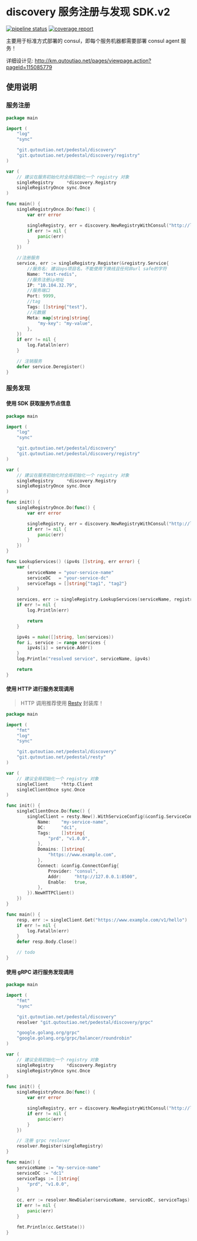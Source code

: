 # discovery 服务注册与发现 SDK.v2

[![pipeline status](https://git.qutoutiao.net/pedestal/discovery/badges/master/pipeline.svg)](https://git.qutoutiao.net/pedestal/discovery/commits/master) [![coverage report](https://git.qutoutiao.net/pedestal/discovery/badges/master/coverage.svg)](https://git.qutoutiao.net/pedestal/discovery/commits/master)


主要用于标准方式部署的 consul，即每个服务机器都需要部署 consul agent 服务！

详细设计见: http://km.qutoutiao.net/pages/viewpage.action?pageId=115085779


## 使用说明

### 服务注册

```go
package main

import (
	"log"
	"sync"

	"git.qutoutiao.net/pedestal/discovery"
	"git.qutoutiao.net/pedestal/discovery/registry"
)

var (
	// 建议在服务初始化时全局初始化一个 registry 对象
	singleRegistry     *discovery.Registry
	singleRegistryOnce sync.Once
)

func main() {
	singleRegistryOnce.Do(func() {
		var err error

		singleRegistry, err = discovery.NewRegistryWithConsul("http://localhost:8500")
		if err != nil {
			panic(err)
		}
	})

	//注册服务
	service, err := singleRegistry.Register(&registry.Service{
		//服务名: 建议ops项目名，不能使用下换线且任何非url safe的字符
		Name: "test-redis",
		//服务注册ip地址
		IP: "10.104.32.79",
		//服务端口
		Port: 9999,
		//tag
		Tags: []string{"test"},
		//元数据
		Meta: map[string]string{
			"my-key": "my-value",
		},
	})
	if err != nil {
		log.Fatalln(err)
	}

	// 注销服务
	defer service.Deregister()
}
```


### 服务发现

#### 使用 SDK 获取服务节点信息

```go
package main

import (
	"log"
	"sync"

	"git.qutoutiao.net/pedestal/discovery"
	"git.qutoutiao.net/pedestal/discovery/registry"
)

var (
	// 建议在服务初始化时全局初始化一个 registry 对象
	singleRegistry     *discovery.Registry
	singleRegistryOnce sync.Once
)

func init() {
	singleRegistryOnce.Do(func() {
		var err error

		singleRegistry, err = discovery.NewRegistryWithConsul("http://localhost:8500")
		if err != nil {
			panic(err)
		}
	})
}

func LookupServices() (ipv4s []string, err error) {
	var (
		serviceName = "your-service-name"
		serviceDC   = "your-service-dc"
		serviceTags = []string{"tag1", "tag2"}
	)

	services, err := singleRegistry.LookupServices(serviceName, registry.WithDC(serviceDC), registry.WithTags(serviceTags))
	if err != nil {
		log.Println(err)

		return
	}

	ipv4s = make([]string, len(services))
	for i, service := range services {
		ipv4s[i] = service.Addr()
	}
	log.Println("resolved service", serviceName, ipv4s)

	return
}
```

#### 使用 HTTP 进行服务发现调用

> HTTP 调用推荐使用 [Resty](https://git.qutoutiao.net/pedestal/resty) 封装库！

```go
package main

import (
	"fmt"
    "log"
    "sync"

	"git.qutoutiao.net/pedestal/discovery"
	"git.qutoutiao.net/pedestal/resty"
)

var (
	// 建议全局初始化一个 registry 对象
	singleClient     *http.Client
	singleClientOnce sync.Once
)

func init() {
	singleClientOnce.Do(func() {
		singleClient = resty.New().WithServiceConfig(&config.ServiceConfig{
            Name:    "my-service-name",
            DC:      "dc1",
            Tags:    []string{
                "prd", "v1.0.0",
            },
            Domains: []string{
                "https://www.example.com",
            },
            Connect: &config.ConnectConfig{
                Provider: "consul",
                Addr:     "http://127.0.0.1:8500",
                Enable:   true,
            },
        }).NewHTTPClient()
	})
}

func main() {
    resp, err := singleClient.Get("https://www.example.com/v1/hello")
    if err != nil {
        log.Fatalln(err)
    }
    defer resp.Body.Close()

    // todo
}
```



#### 使用 gRPC 进行服务发现调用

```go
package main

import (
	"fmt"
	"sync"

	"git.qutoutiao.net/pedestal/discovery"
	resolver "git.qutoutiao.net/pedestal/discovery/grpc"

	"google.golang.org/grpc"
	"google.golang.org/grpc/balancer/roundrobin"
)

var (
	// 建议全局初始化一个 registry 对象
	singleRegistry     *discovery.Registry
	singleRegistryOnce sync.Once
)

func init() {
	singleRegistryOnce.Do(func() {
		var err error

		singleRegistry, err = discovery.NewRegistryWithConsul("http://localhost:8500")
		if err != nil {
			panic(err)
		}
	})

	// 注册 grpc reslover
	resolver.Register(singleRegistry)
}

func main() {
    serviceName := "my-service-name"
    serviceDC := "dc1"
    serviceTags := []string{
        "prd", "v1.0.0",
    }

	cc, err := resolver.NewDialer(serviceName, serviceDC, serviceTags)
	if err != nil {
		panic(err)
	}

	fmt.Println(cc.GetState())
}
```

